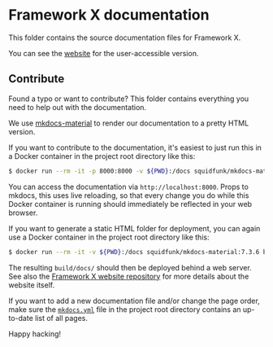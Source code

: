 # Framework X documentation

This folder contains the source documentation files for Framework X.

You can see the [website](https://framework-x.clue.engineering/) for the
user-accessible version.

## Contribute

Found a typo or want to contribute?
This folder contains everything you need to help out with the documentation.

We use [mkdocs-material](https://squidfunk.github.io/mkdocs-material/) to
render our documentation to a pretty HTML version.

If you want to contribute to the documentation, it's easiest to just run
this in a Docker container in the project root directory like this:

```bash
$ docker run --rm -it -p 8000:8000 -v ${PWD}:/docs squidfunk/mkdocs-material:7.3.6
```

You can access the documentation via `http://localhost:8000`.
Props to mkdocs, this uses live reloading, so that every change you do while
this Docker container is running should immediately be reflected in your web
browser.

If you want to generate a static HTML folder for deployment, you can again
use a Docker container in the project root directory like this:

```bash
$ docker run --rm -it -v ${PWD}:/docs squidfunk/mkdocs-material:7.3.6 build
```

The resulting `build/docs/` should then be deployed behind a web server.
See also the [Framework X website repository](https://github.com/clue/framework-x-website)
for more details about the website itself.

If you want to add a new documentation file and/or change the page order, make sure the [`mkdocs.yml`](../mkdocs.yml)
file in the project root directory contains an up-to-date list of all pages.

Happy hacking!
